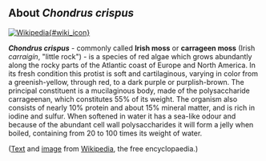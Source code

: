 About *Chondrus crispus*
------------------------

[![Wikipedia](/img/wikipedia_logo_v2_en.png){#wiki_icon}](http://en.wikipedia.org/wiki/Chondrus_crispus)

***Chondrus crispus*** - commonly called **Irish moss** or **carrageen
moss** (Irish *carraigín*, \"little rock\") - is a species of red algae
which grows abundantly along the rocky parts of the Atlantic coast of
Europe and North America. In its fresh condition this protist is soft
and cartilaginous, varying in color from a greenish-yellow, through red,
to a dark purple or purplish-brown. The principal constituent is a
mucilaginous body, made of the polysaccharide carrageenan, which
constitutes 55% of its weight. The organism also consists of nearly 10%
protein and about 15% mineral matter, and is rich in iodine and sulfur.
When softened in water it has a sea-like odour and because of the
abundant cell wall polysaccharides it will form a jelly when boiled,
containing from 20 to 100 times its weight of water.

([Text](http://en.wikipedia.org/wiki/Chondrus_crispus) and
[image](https://commons.wikimedia.org/wiki/File:Chondrus_crispus_-_K%C3%B6hler%E2%80%93s_Medizinal-Pflanzen-034.jpg)
from [Wikipedia](http://en.wikipedia.org/), the free encyclopaedia.)
